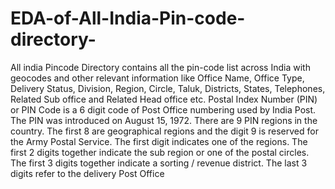 # EDA-of-All-India-Pin-code-directory-
All india Pincode Directory contains all the pin-code list across India with geocodes and other relevant information like Office Name, Office Type, Delivery Status, Division, Region, Circle, Taluk, Districts, States, Telephones, Related Sub office and Related Head office etc. Postal Index Number (PIN) or PIN Code is a 6 digit code of Post Office numbering used by India Post. The PIN was introduced on August 15, 1972. There are 9 PIN regions in the country. The first 8 are geographical regions and the digit 9 is reserved for the Army Postal Service. The first digit indicates one of the regions. The first 2 digits together indicate the sub region or one of the postal circles. The first 3 digits together indicate a sorting / revenue district. The last 3 digits refer to the delivery Post Office
